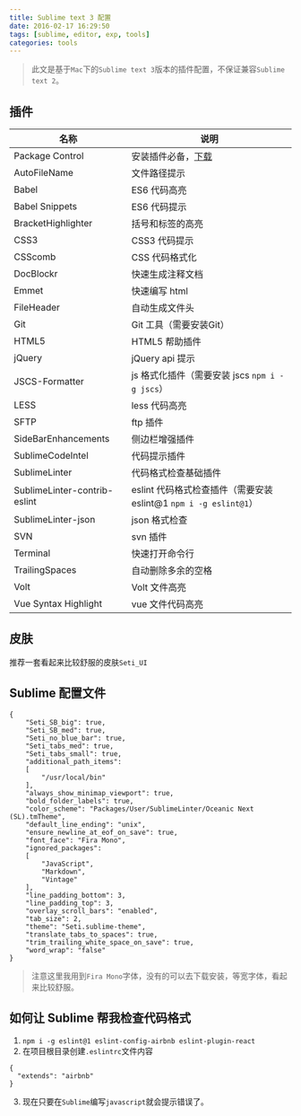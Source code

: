 ```yaml
---
title: Sublime text 3 配置
date: 2016-02-17 16:29:50
tags: [sublime, editor, exp, tools]
categories: tools
---
```



> 此文是基于`Mac`下的`Sublime text 3`版本的插件配置，不保证兼容`Sublime text 2`。

<!-- more -->


## 插件
名称 | 说明
--- | ---
Package Control | 安装插件必备，[下载](https://packagecontrol.io/installation)
AutoFileName | 文件路径提示
Babel | ES6 代码高亮
Babel Snippets | ES6 代码提示
BracketHighlighter | 括号和标签的高亮
CSS3 | CSS3 代码提示
CSScomb | CSS 代码格式化
DocBlockr | 快速生成注释文档
Emmet | 快速编写 html
FileHeader | 自动生成文件头
Git | Git 工具（需要安装Git）
HTML5 | HTML5 帮助插件
jQuery | jQuery api 提示
JSCS-Formatter | js 格式化插件（需要安装 jscs `npm i -g jscs`）
LESS | less 代码高亮
SFTP | ftp 插件
SideBarEnhancements | 侧边栏增强插件
SublimeCodeIntel | 代码提示插件
SublimeLinter | 代码格式检查基础插件
SublimeLinter-contrib-eslint | eslint 代码格式检查插件（需要安装eslint@1 `npm i -g eslint@1`）
SublimeLinter-json | json 格式检查
SVN | svn 插件
Terminal | 快速打开命令行
TrailingSpaces | 自动删除多余的空格
Volt | Volt 文件高亮
Vue Syntax Highlight | vue 文件代码高亮

## 皮肤
推荐一套看起来比较舒服的皮肤`Seti_UI`

## Sublime 配置文件
```
{
	"Seti_SB_big": true,
	"Seti_SB_med": true,
	"Seti_no_blue_bar": true,
	"Seti_tabs_med": true,
	"Seti_tabs_small": true,
	"additional_path_items":
	[
		"/usr/local/bin"
	],
	"always_show_minimap_viewport": true,
	"bold_folder_labels": true,
	"color_scheme": "Packages/User/SublimeLinter/Oceanic Next (SL).tmTheme",
	"default_line_ending": "unix",
	"ensure_newline_at_eof_on_save": true,
	"font_face": "Fira Mono",
	"ignored_packages":
	[
		"JavaScript",
		"Markdown",
		"Vintage"
	],
	"line_padding_bottom": 3,
	"line_padding_top": 3,
	"overlay_scroll_bars": "enabled",
	"tab_size": 2,
	"theme": "Seti.sublime-theme",
	"translate_tabs_to_spaces": true,
	"trim_trailing_white_space_on_save": true,
	"word_wrap": "false"
}
```
> 注意这里我用到`Fira Mono`字体，没有的可以去下载安装，等宽字体，看起来比较舒服。

## 如何让 Sublime 帮我检查代码格式
1. `npm i -g eslint@1 eslint-config-airbnb eslint-plugin-react`
2. 在项目根目录创建`.eslintrc`文件内容
```
{
  "extends": "airbnb"
}
```
3. 现在只要在`Sublime`编写`javascript`就会提示错误了。
